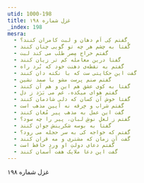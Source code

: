 ```yaml
---
utid: 1000-198
title: غزل شماره ۱۹۸
_index: 198
mesra:
  - گفتم کِی اَم دهان و لبت کامران کنند؟
  - گُفتا به چشم هر چه تو گویی چنان کنند
  - گفتم خراج مِصر طلب می کند لبت
  - گفتا درین معامله کم تر زیان کنند
  - گفتم به نقطه‌ی دهنت خود که بُرد راه
  - گفت این حکایتی ست که با نکته دان کنند
  - گفتم صنم پرست مشو با صمد نشین
  - گفتا به کوی عشق هم این و هم آن کنند
  - گفتم هوای میکده، غم می بَرَد ز دل
  - گفتا خوش آن کسان که دلی شادمان کنند
  - گفتم شراب و خِرقه نه آیین مذهب است
  - گفت این عمل به مذهب پیر مُغان کنند
  - گفتم ز لعلِ نوشِ لبان، پیر را چه سود؟
  - گفتا به بوسه شکرینش جوان کنند
  - گفتم که خواجه کی به سر حجله می رود؟
  - گفت آن زمان که مشتری و مه قران کنند
  - گفتم دعای دولتِ او وِردِ حافظ است
  - گفت این دعا ملایک هفت آسمان کنند
---
```

غزل شماره ۱۹۸

